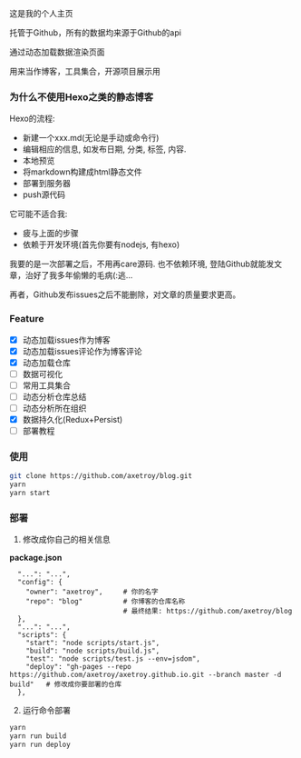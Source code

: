 这是我的个人主页

托管于Github，所有的数据均来源于Github的api

通过动态加载数据渲染页面

用来当作博客，工具集合，开源项目展示用

### 为什么不使用Hexo之类的静态博客

Hexo的流程: 

- 新建一个xxx.md(无论是手动或命令行)
- 编辑相应的信息, 如发布日期, 分类, 标签, 内容. 
- 本地预览
- 将markdown构建成html静态文件
- 部署到服务器
- push源代码

它可能不适合我: 
- 疲与上面的步骤
- 依赖于开发环境(首先你要有nodejs, 有hexo)

我要的是一次部署之后，不用再care源码. 也不依赖环境, 登陆Github就能发文章，治好了我多年偷懒的毛病(:逃...

再者，Github发布issues之后不能删除，对文章的质量要求更高。

### Feature

- [x] 动态加载issues作为博客
- [x] 动态加载issues评论作为博客评论
- [x] 动态加载仓库
- [ ] 数据可视化
- [ ] 常用工具集合
- [ ] 动态分析仓库总结
- [ ] 动态分析所在组织
- [x] 数据持久化(Redux+Persist)
- [ ] 部署教程

### 使用

```bash
git clone https://github.com/axetroy/blog.git
yarn
yarn start
```

### 部署

1. 修改成你自己的相关信息

**package.json**

```
  "...": "...",
  "config": {
    "owner": "axetroy",     # 你的名字
    "repo": "blog"          # 你博客的仓库名称
                            # 最终结果: https://github.com/axetroy/blog
  },
  "...": "...",
  "scripts": {
    "start": "node scripts/start.js",
    "build": "node scripts/build.js",
    "test": "node scripts/test.js --env=jsdom",
    "deploy": "gh-pages --repo https://github.com/axetroy/axetroy.github.io.git --branch master -d build"   # 修改成你要部署的仓库
  },
```

2. 运行命令部署

```bash
yarn
yarn run build
yarn run deploy
```
